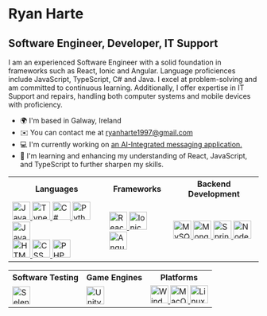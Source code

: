 Ryan Harte 
===================================================================================================================================

Software Engineer, Developer, IT Support
--------------------------------------------------

I am an experienced Software Engineer with a solid foundation in frameworks such as React, Ionic and Angular. Language proficiences include JavaScript, TypeScript, C# and Java. I excel at problem-solving and am committed to continuous learning. Additionally, I offer expertise in IT Support and repairs, handling both computer systems and mobile devices with proficiency.

* 🌍  I'm based in Galway, Ireland
* ✉️  You can contact me at [ryanharte1997@gmail.com](mailto:ryanharte1997@gmail.com)
* 💻  I'm currently working on [an AI-Integrated messaging application.](http://github.com/The-Mad-Ryanosaurus/Final-Year-Project.git) 
* 🧠  I'm learning and enhancing my understanding of React, JavaScript, and TypeScript to further sharpen my skills.

<table>
    <tr>
        <th>Languages</th>
        <th>Frameworks</th>
        <th>Backend Development</th>
    </tr>
    <tr>
        <td>
            <a href="https://developer.mozilla.org/en-US/docs/Web/JavaScript" target="_blank" rel="noreferrer">
                <img src="https://raw.githubusercontent.com/danielcranney/readme-generator/main/public/icons/skills/javascript-colored.svg" width="36" height="36" alt="JavaScript" />
            </a>
            <a href="https://www.typescriptlang.org/" target="_blank" rel="noreferrer">
                <img src="https://raw.githubusercontent.com/danielcranney/readme-generator/main/public/icons/skills/typescript-colored.svg" width="36" height="36" alt="TypeScript" />
            </a>
            <a href="https://docs.microsoft.com/en-us/dotnet/csharp/" target="_blank" rel="noreferrer">
                <img src="https://raw.githubusercontent.com/danielcranney/readme-generator/main/public/icons/skills/csharp-colored.svg" width="36" height="36" alt="C#" />
            </a>
            <a href="https://www.python.org/" target="_blank" rel="noreferrer">
                <img src="https://raw.githubusercontent.com/danielcranney/readme-generator/main/public/icons/skills/python-colored.svg" width="36" height="36" alt="Python" />
            </a>
            <a href="https://www.oracle.com/java/" target="_blank" rel="noreferrer">
                <img src="https://raw.githubusercontent.com/danielcranney/readme-generator/main/public/icons/skills/java-colored.svg" width="36" height="36" alt="Java" />
            </a>
            <br>
            <a href="https://developer.mozilla.org/en-US/docs/Glossary/HTML5" target="_blank" rel="noreferrer">
                <img src="https://raw.githubusercontent.com/danielcranney/readme-generator/main/public/icons/skills/html5-colored.svg" width="36" height="36" alt="HTML5" />
            </a>
            <a href="https://www.w3.org/Style/CSS/Overview.en.html" target="_blank" rel="noreferrer">
                <img src="https://www.vectorlogo.zone/logos/w3_css/w3_css-official.svg" width="36" height="36" alt="CSS" />
            </a>
            <a href="https://www.php.net/" target="_blank" rel="noreferrer">
                <img src="https://raw.githubusercontent.com/danielcranney/readme-generator/main/public/icons/skills/php-colored.svg" width="36" height="36" alt="PHP" />
            </a>
        </td>
        <td>
            <a href="https://reactjs.org/" target="_blank" rel="noreferrer">
                <img src="https://raw.githubusercontent.com/danielcranney/readme-generator/main/public/icons/skills/react-colored.svg" width="36" height="36" alt="React" />
            </a>
            <a href="https://ionicframework.com/" target="_blank" rel="noreferrer">
                <img src="https://www.vectorlogo.zone/logos/ionicframework/ionicframework-icon.svg" width="36" height="36" alt="Ionic" />
            </a>
            <a href="https://angular.io/" target="_blank" rel="noreferrer">
                <img src="https://raw.githubusercontent.com/danielcranney/readme-generator/main/public/icons/skills/angularjs-colored.svg" width="36" height="36" alt="Angular" />
            </a>
        </td>
        <td>
            <a href="https://www.mysql.com/" target="_blank" rel="noreferrer">
                <img src="https://raw.githubusercontent.com/danielcranney/readme-generator/main/public/icons/skills/mysql-colored.svg" width="36" height="36" alt="MySQL" />
            </a>
            <a href="https://www.mongodb.com/" target="_blank" rel="noreferrer">
                <img src="https://raw.githubusercontent.com/danielcranney/readme-generator/main/public/icons/skills/mongodb-colored.svg" width="36" height="36" alt="MongoDB" />
            </a>
            <a href="https://spring.io/projects/spring-boot" target="_blank" rel="noreferrer">
                <img src="https://www.vectorlogo.zone/logos/springio/springio-icon.svg" width="36" height="36" alt="Spring Boot" />
            </a>
            <a href="https://nodejs.org/en/" target="_blank" rel="noreferrer">
                <img src="https://raw.githubusercontent.com/danielcranney/readme-generator/main/public/icons/skills/nodejs-colored.svg" width="36" height="36" alt="NodeJS" />
            </a>
        </td>
    </tr>
</table>

<table>
    <tr>
        <th>Software Testing</th>
        <th>Game Engines</th>
        <th>Platforms</th>
    </tr>
    <tr>
        <td>
            <a href="https://www.selenium.dev/" target="_blank" rel="noreferrer">
                <img src="https://www.svgrepo.com/show/354321/selenium.svg" width="36" height="36" alt="Selenium" />
            </a>
        </td>
        <td>
            <a href="https://unity.com/" target="_blank" rel="noreferrer">
                <img src="https://www.vectorlogo.zone/logos/unity3d/unity3d-icon.svg" width="36" height="36" alt="Unity" />
            </a>
        </td>
        <td>
            <a href="https://www.microsoft.com/windows/" target="_blank" rel="noreferrer">
                <img src="https://www.svgrepo.com/show/303223/microsoft-windows-22-logo.svg" width="36" height="36" alt="Windows" />
            </a>
            <a href="https://apple.com" target="_blank" rel="noreferrer">
                <img src="https://www.svgrepo.com/show/69341/apple-logo.svg" width="36" height="36" alt="MacOS" />
            </a>
            <a href="https://www.linux.org" target="_blank" rel="noreferrer">
                <img src="https://raw.githubusercontent.com/danielcranney/readme-generator/main/public/icons/skills/linux-colored.svg" width="36" height="36" alt="Linux" />
            </a>
        </td>
    </tr>
</table>

